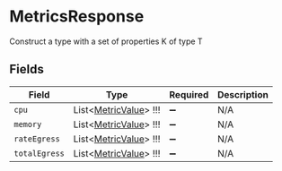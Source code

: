 # MetricsResponse

Construct a type with a set of properties K of type T


## Fields

| Field                                                         | Type                                                          | Required                                                      | Description                                                   |
| ------------------------------------------------------------- | ------------------------------------------------------------- | ------------------------------------------------------------- | ------------------------------------------------------------- |
| `cpu`                                                         | List<[MetricValue](../../Models/Shared/MetricValue.md)>   !!! | :heavy_minus_sign:                                            | N/A                                                           |
| `memory`                                                      | List<[MetricValue](../../Models/Shared/MetricValue.md)>   !!! | :heavy_minus_sign:                                            | N/A                                                           |
| `rateEgress`                                                  | List<[MetricValue](../../Models/Shared/MetricValue.md)>   !!! | :heavy_minus_sign:                                            | N/A                                                           |
| `totalEgress`                                                 | List<[MetricValue](../../Models/Shared/MetricValue.md)>   !!! | :heavy_minus_sign:                                            | N/A                                                           |
